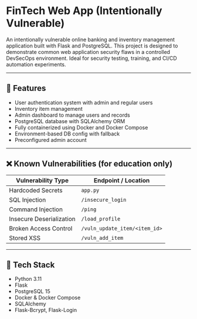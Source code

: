 # FinTech Web App (Intentionally Vulnerable)

An intentionally vulnerable online banking and inventory management application built with Flask and PostgreSQL. This project is designed to demonstrate common web application security flaws in a controlled DevSecOps environment. Ideal for security testing, training, and CI/CD automation experiments.

---

## 🚀 Features

- User authentication system with admin and regular users
- Inventory item management
- Admin dashboard to manage users and records
- PostgreSQL database with SQLAlchemy ORM
- Fully containerized using Docker and Docker Compose
- Environment-based DB config with fallback
- Preconfigured admin account

---

## ❌ Known Vulnerabilities (for education only)

| Vulnerability Type       | Endpoint / Location            |
|--------------------------|--------------------------------|
| Hardcoded Secrets        | `app.py`                       |
| SQL Injection            | `/insecure_login`              |
| Command Injection        | `/ping`                        |
| Insecure Deserialization | `/load_profile`                |
| Broken Access Control    | `/vuln_update_item/<item_id>`  |
| Stored XSS               | `/vuln_add_item`               |

---

## 🧰 Tech Stack

- Python 3.11
- Flask
- PostgreSQL 15
- Docker & Docker Compose
- SQLAlchemy
- Flask-Bcrypt, Flask-Login
